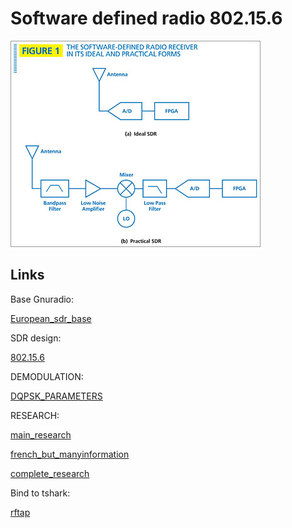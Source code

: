  # Software defined radio 802.15.6
 
![sniff](../assets/sdr-figure1.jpg)

## Links

Base Gnuradio: 

[European_sdr_base](https://www.youtube.com/watch?v=NAIzz4oLWz8)

SDR design:

[802.15.6](https://www.semanticscholar.org/paper/A-Reconfigurable-Sliding-IF-Transceiver-for-400-GHz-Zhang-Jiang/4e178eb641cf5b3081317fece56054cbc7f7b1c4)

DEMODULATION:

[DQPSK_PARAMETERS](https://www.researchgate.net/publication/273257601_An_IEEE_802156_Standard_Compliant_25nJbit_Multiband_WBAN_Transmitter_using_Phase_Multiplexing_and_Injection_Locking)

RESEARCH:

[main_research](https://www.nature.com/articles/s41598-018-38303-x)

[french_but_manyinformation](https://tel.archives-ouvertes.fr/tel-01124373/document)

[complete_research](https://jnrdm2019.sciencesconf.org/data/pages/proceedings.pdf)

Bind to tshark: 

[rftap](https://github.com/rftap/gr-rftap)